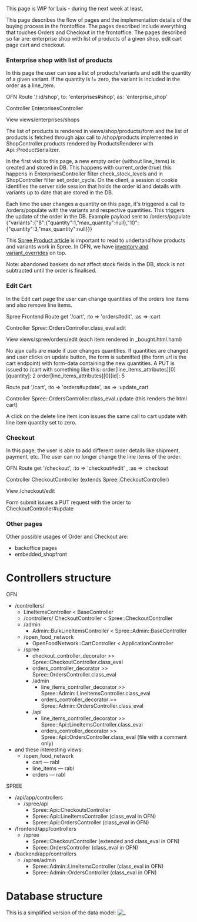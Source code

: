 This page is WIP for Luis - during the next week at least.

This page describes the flow of pages and the implementation details of the buying process in the frontoffice. The pages described include everything that touches Orders and Checkout in the frontoffice.
The pages described so far are: enterprise shop with list of products of a given shop, edit cart page cart and checkout.

### Enterprise shop with list of products
In this page the user can see a list of products/variants and edit the quantity of a given variant. If the quantity is != zero, the variant is included in the order as a line_item.

OFN Route '/:id/shop', to: 'enterprises#shop', as: 'enterprise_shop'

Controller EnterprisesController

View views/enterprises/shops

The list of products is rendered in views/shop/products/form and the list of products is fetched through ajax call to /shop/products implemented in ShopController.products rendered by ProductsRenderer with Api::ProductSerializer.

In the first visit to this page, a new empty order (without line_items) is created and stored in DB. This happens with current_order(true) this happens in EnterprisesController filter check_stock_levels and in ShopController filter set_order_cycle.
On the client, a session id cookie identifies the server side session that holds the order id and details with variants up to date that are stored in the DB.

Each time the user changes a quantity on this page, it's triggered a call to /orders/populate with the variants and respective quantities. This triggers the update of the order in the DB.
Example payload sent to /orders/populate {"variants":{"8":{"quantity":1,"max_quantity":null},"10":{"quantity":3,"max_quantity":null}}}

This [Spree Product article](https://guides.spreecommerce.org/developer/products.html) is important to read to undertand how products and variants work in Spree. In OFN, we have [inventory and variant_overrides](https://community.openfoodnetwork.org/t/variant-overrides-hub-can-override-stock-level-and-price-on-a-variant/31) on top.

Note: abandoned baskets do not affect stock fields in the DB, stock is not subtracted until the order is finalised.

### Edit Cart
In the Edit cart page the user can change quantities of the orders line items and also remove line items.

Spree Frontend Route get '/cart', :to => 'orders#edit', :as => :cart

Controller Spree::OrdersController.class_eval.edit

View views/spree/orders/edit (each item rendered in _bought.html.haml)

No ajax calls are made if user changes quantities. If quantities are changed and user clicks on update button, the form is submitted (the form url is the cart endpoint) with form-data containing the new quantities.
A PUT is issued to /cart with something like this:
   order[line_items_attributes][0][quantity]: 2
   order[line_items_attributes][0][id]: 5

Route put '/cart', :to => 'orders#update', :as => :update_cart

Controller Spree::OrdersController.class_eval.update (this renders the html cart)

A click on the delete line item icon issues the same call to cart update with line item quantity set to zero.

### Checkout
In this page, the user is able to add different order details like shipment, payment, etc. The user can no longer change the line items of the order.

OFN Route get '/checkout', :to => 'checkout#edit' , :as => :checkout

Controller CheckoutController (extends Spree::CheckoutController)

View /checkout/edit

Form submit issues a PUT request with the order to CheckoutController#update

### Other pages
Other possible usages of Order and Checkout are:
- backoffice pages
- embedded_shopfront

# Controllers structure
OFN
- /controllers/
    - LineItemsController < BaseController
    - /controllers/ CheckoutController < Spree::CheckoutController
    - /admin
        - Admin::BulkLineItemsController < Spree::Admin::BaseController
    - /open_food_network
        - OpenFoodNetwork::CartController < ApplicationController
    - /spree
        - checkout_controller_decorator >> Spree::CheckoutController.class_eval
        - orders_controller_decorator >> Spree::OrdersController.class_eval
        - /admin
            - line_items_controller_decorator >> Spree::Admin::LineItemsController.class_eval
            - orders_controller_decorator >> Spree::Admin::OrdersController.class_eval
        - /api
            - line_items_controller_decorator >> Spree::Api::LineItemsController.class_eval
            - orders_controller_decorator >> Spree::Api::OrdersController.class_eval (file with a comment only)
- and these interesting views:
    - /open_food_network
        - cart — rabl
        - line_items — rabl
        - orders — rabl

SPREE
- /api/app/controllers
    - /spree/api
        - Spree::Api::CheckoutsController
        - Spree::Api::LineItemsController (class_eval in OFN)
        - Spree::Api::OrdersController (class_eval in OFN)
- /frontend/app/controllers
    - /spree
        - Spree::CheckoutController (extended and class_eval in OFN)
        - Spree::OrdersController (class_eval in OFN)
- /backend/app/controllers
    - /spree/admin
        - Spree::Admin::LineItemsController (class_eval in OFN)
        - Spree::Admin::OrdersController (class_eval in OFN)

# Database structure

This is a simplified version of the data model:
![_](https://github.com/openfoodfoundation/openfoodnetwork/wiki/tech_docs/checkout_order_data_model.jpg)
